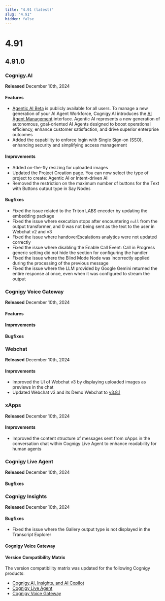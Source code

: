 ```yaml
---
title: "4.91 (latest)"
slug: "4.91"
hidden: false
---
```


# 4.91

## 4.91.0

### Cognigy.AI

**Released** December 10th, 2024

#### Features

- [Agentic AI Beta]() is publicly available for all users. To manage a new generation of your AI Agent Workforce, Cognigy.AI introduces the [AI Agent Management]() interface. Agentic AI represents a new generation of autonomous, goal-oriented AI Agents designed to boost operational efficiency, enhance customer satisfaction, and drive superior enterprise outcomes
- Added the capability to enforce login with Single Sign-on (SSO), enhancing security and simplifying access management

#### Improvements

- Added on-the-fly resizing for uploaded images
- Updated the Project Creation page. You can now select the type of project to create: Agentic AI or Intent-driven AI
- Removed the restriction on the maximum number of buttons for the Text with Buttons output type in Say Nodes

#### Bugfixes

- Fixed the issue related to the Triton LABS encoder by updating the embedding package
- Fixed the issue where execution stops after encountering `null` from the output transformer, and 0 was not being sent as the text to the user in Webchat v2 and v3
- Fixed the issue where handoverEscalations analytics were not updated correctly
- Fixed the issue where disabling the Enable Call Event: Call in Progress generic setting did not hide the section for configuring the handler
- Fixed the issue where the Blind Mode Node was incorrectly applied during the processing of the previous message
- Fixed the issue where the LLM provided by Google Gemini returned the entire response at once, even when it was configured to stream the output

### Cognigy Voice Gateway

**Released** December 10th, 2024

#### Features


#### Improvements


#### Bugfixes


### Webchat

**Released** December 10th, 2024

#### Improvements

- Improved the UI of Webchat v3 by displaying uploaded images as previews in the chat
- Updated Webchat v3 and its Demo Webchat to [v3.8.1](https://github.com/Cognigy/Webchat/releases/tag/v3.8.1)

### xApps

**Released** December 10th, 2024

#### Improvements

- Improved the content structure of messages sent from xApps in the conversation chat within Cognigy Live Agent to enhance readability for human agents

### Cognigy Live Agent

**Released** December 10th, 2024

#### Bugfixes


### Cognigy Insights

**Released** December 10th, 2024

#### Bugfixes

- Fixed the issue where the Gallery output type is not displayed in the Transcript Explorer

#### Cognigy Voice Gateway


#### Version Compatibility Matrix

The version compatibility matrix was updated for the following Cognigy products:

- [Cognigy.AI, Insights, and AI Copilot](../ai/installation/version-compatibility-matrix.md)
- [Cognigy Live Agent](../live-agent/installation/deployment/version-compatibility-matrix.md)
- [Cognigy Voice Gateway](../voice-gateway/installation/version-compatibility-matrix.md)